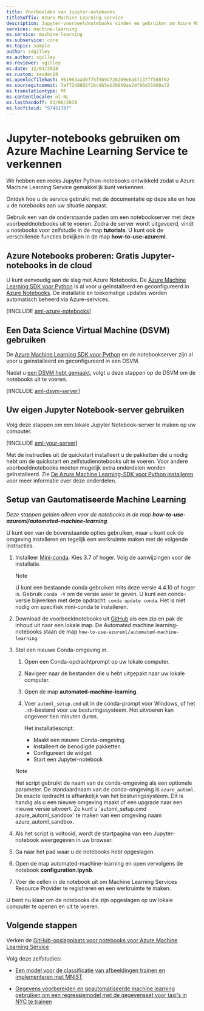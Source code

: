```yaml
---
title: Voorbeelden van Jupyter-notebooks
titleSuffix: Azure Machine Learning service
description: Jupyter-voorbeeldnotebooks vinden en gebruiken om Azure Machine Learning Service in Python te ontdekken.
services: machine-learning
ms.service: machine-learning
ms.subservice: core
ms.topic: sample
author: sdgilley
ms.author: sgilley
ms.reviewer: sgilley
ms.date: 12/04/2018
ms.custom: seodec18
ms.openlocfilehash: 961983aad0775f9b9d728269e8a57137ff508f02
ms.sourcegitcommit: 7e772d8802f1bc9b5eb20860ae2df96d31908a32
ms.translationtype: MT
ms.contentlocale: nl-NL
ms.lasthandoff: 03/06/2019
ms.locfileid: "57451787"
---
```

# <a name="use-jupyter-notebooks-to-explore-azure-machine-learning-service"></a>Jupyter-notebooks gebruiken om Azure Machine Learning Service te verkennen

We hebben een reeks Jupyter Python-notebooks ontwikkeld zodat u Azure Machine Learning Service gemakkelijk kunt verkennen. 

Ontdek hoe u de service gebruikt met de documentatie op deze site en hoe u de notebooks aan uw situatie aanpast. 

Gebruik een van de onderstaande paden om een notebookserver met deze voorbeeldnotebooks uit te voeren.  Zodra de server wordt uitgevoerd, vindt u notebooks voor zelfstudie in de map **tutorials**. U kunt ook de verschillende functies bekijken in de map **how-to-use-azureml**.


## <a name="try-azure-notebooks-free-jupyter-notebooks-in-the-cloud"></a>Azure Notebooks proberen: Gratis Jupyter-notebooks in de cloud

U kunt eenvoudig aan de slag met Azure Notebooks. De [Azure Machine Learning SDK voor Python](https://aka.ms/aml-sdk) is al voor u geïnstalleerd en geconfigureerd in [Azure Notebooks](https://notebooks.azure.com/). De installatie en toekomstige updates worden automatisch beheerd via Azure-services.
  
[!INCLUDE [aml-azure-notebooks](../../../includes/aml-azure-notebooks.md)]


## <a name="use-a-data-science-virtual-machine-dsvm"></a>Een Data Science Virtual Machine (DSVM) gebruiken

De [Azure Machine Learning SDK voor Python](https://aka.ms/aml-sdk) en de notebookserver zijn al voor u geïnstalleerd en geconfigureerd in een DSVM. 

Nadat u [een DSVM hebt gemaakt](how-to-configure-environment.md#dsvm), volgt u deze stappen op de DSVM om de notebooks uit te voeren.

[!INCLUDE [aml-dsvm-server](../../../includes/aml-dsvm-server.md)]


## <a name="use-your-own-jupyter-notebook-server"></a>Uw eigen Jupyter Notebook-server gebruiken

Volg deze stappen om een lokale Jupyter Notebook-server te maken op uw computer.

[!INCLUDE [aml-your-server](../../../includes/aml-your-server.md)]

Met de instructies uit de quickstart installeert u de pakketten die u nodig hebt om de quickstart en zelfstudienotebooks uit te voeren.  Voor andere voorbeeldnotebooks moeten mogelijk extra onderdelen worden geïnstalleerd.  Zie [De Azure Machine Learning-SDK voor Python installeren](https://docs.microsoft.com/python/api/overview/azure/ml/install) voor meer informatie over deze onderdelen.

<a name="automated-ml-setup"></a>

## <a name="automated-machine-learning-setup"></a>Setup van Gautomatiseerde Machine Learning 

_Deze stappen gelden alleen voor de notebooks in de map **how-to-use-azureml/automated-machine-learning**._

U kunt een van de bovenstaande opties gebruiken, maar u kunt ook de omgeving installeren en tegelijk een werkruimte maken met de volgende instructies. 

1. Installeer [Mini-conda](https://conda.io/miniconda.html). Kies 3.7 of hoger. Volg de aanwijzingen voor de installatie. 
   >[!NOTE]
   >U kunt een bestaande conda gebruiken mits deze versie 4.4.10 of hoger is. Gebruik `conda -V` om de versie weer te geven. U kunt een conda-versie bijwerken met deze opdracht: `conda update conda`. Het is niet nodig om specifiek mini-conda te installeren.

1. Download de voorbeeldnotebooks uit [GitHub](https://github.com/Azure/MachineLearningNotebooks/tree/master/how-to-use-azureml/automated-machine-learning
) als een zip en pak de inhoud uit naar een lokale map. De Automated machine learning-notebooks staan de map `how-to-use-azureml/automated-machine-learning`.

1. Stel een nieuwe Conda-omgeving in. 
   1. Open een Conda-opdrachtprompt op uw lokale computer.
   
   1. Navigeer naar de bestanden die u hebt uitgepakt naar uw lokale computer.
   
   1. Open de map **automated-machine-learning**.
   
   1. Voer `automl_setup.cmd` uit in de conda-prompt voor Windows, of het `.sh`-bestand voor uw besturingssysteem. Het uitvoeren kan ongeveer tien minuten duren.

      Het installatiescript:
      + Maakt een nieuwe Conda-omgeving
      + Installeert de benodigde pakketten
      + Configureert de widget
      + Start een Jupyter-notebook
      
   >[!NOTE]
   > Het script gebruikt de naam van de conda-omgeving als een optionele parameter. De standaardnaam van de conda-omgeving is `azure_automl`. De exacte opdracht is afhankelijk van het besturingssysteem. Dit is handig als u een nieuwe omgeving maakt of een upgrade naar een nieuwe versie uitvoert. Zo kunt u 'automl_setup.cmd azure_automl_sandbox' te maken van een omgeving naam azure_automl_sandbox. 
      
1. Als het script is voltooid, wordt de startpagina van een Jupyter-notebook weergegeven in uw browser.

1. Ga naar het pad waar u de notebooks hebt opgeslagen. 

1. Open de map automated-machine-learning en open vervolgens de notebook **configuration.ipynb**. 

1. Voer de cellen in de notebook uit om Machine Learning Services Resource Provider te registreren en een werkruimte te maken.

U bent nu klaar om de notebooks die zijn opgeslagen op uw lokale computer te openen en uit te voeren.


## <a name="next-steps"></a>Volgende stappen

Verken de [GitHub-opslagplaats voor notebooks voor Azure Machine Learning Service](https://aka.ms/aml-notebooks)

Volg deze zelfstudies:
+ [Een model voor de classificatie van afbeeldingen trainen en implementeren met MNIST](tutorial-train-models-with-aml.md)

+ [Gegevens voorbereiden en geautomatiseerde machine learning gebruiken om een regressiemodel met de gegevensset voor taxi's in NYC te trainen](tutorial-data-prep.md)
